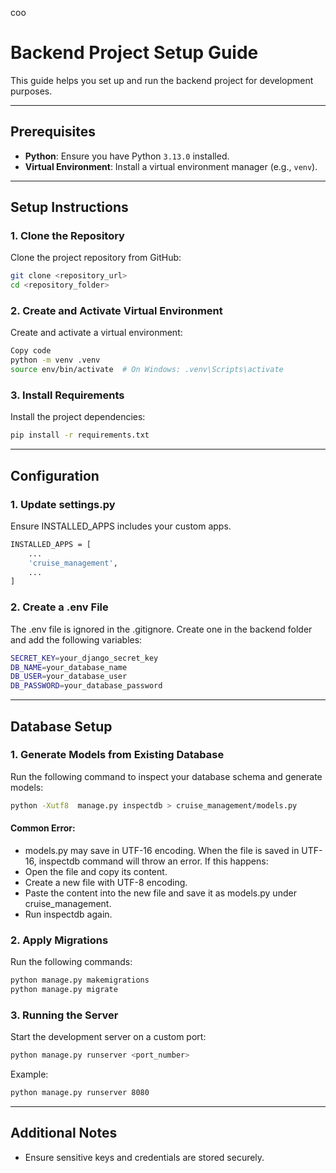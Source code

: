coo


# Backend Project Setup Guide

This guide helps you set up and run the backend project for development purposes.

---

## Prerequisites

- **Python**: Ensure you have Python `3.13.0` installed.
- **Virtual Environment**: Install a virtual environment manager (e.g., `venv`).

---

## Setup Instructions

### 1. Clone the Repository
Clone the project repository from GitHub:
```bash
git clone <repository_url>
cd <repository_folder>
```
### 2. Create and Activate Virtual Environment
Create and activate a virtual environment:

```bash
Copy code
python -m venv .venv
source env/bin/activate  # On Windows: .venv\Scripts\activate
```
### 3. Install Requirements
Install the project dependencies:

```bash
pip install -r requirements.txt
```
---
## Configuration
### 1. Update settings.py
Ensure INSTALLED_APPS includes your custom apps.
```bash
INSTALLED_APPS = [
    ...
    'cruise_management',
    ...
]
```
### 2. Create a .env File
The .env file is ignored in the .gitignore. Create one in the backend folder and add the following variables:
```bash
SECRET_KEY=your_django_secret_key
DB_NAME=your_database_name
DB_USER=your_database_user
DB_PASSWORD=your_database_password
```
---
## Database Setup
### 1. Generate Models from Existing Database
Run the following command to inspect your database schema and generate models:

```bash
python -Xutf8  manage.py inspectdb > cruise_management/models.py 
```
#### Common Error:
- models.py may save in UTF-16 encoding. When the file is saved in UTF-16, inspectdb command will throw an error. If this happens:
- Open the file and copy its content.
- Create a new file with UTF-8 encoding.
- Paste the content into the new file and save it as models.py under cruise_management.
- Run inspectdb again.

### 2. Apply Migrations
Run the following commands:

```bash
python manage.py makemigrations
python manage.py migrate
```
### 3. Running the Server
Start the development server on a custom port:

```bash
python manage.py runserver <port_number>
```
Example:
```bash
python manage.py runserver 8080
```
---
## Additional Notes
- Ensure sensitive keys and credentials are stored securely.
